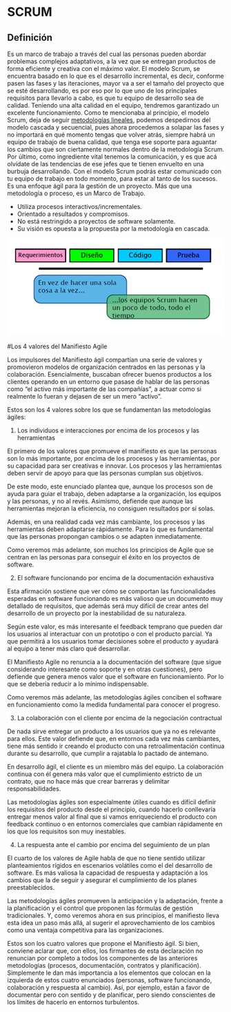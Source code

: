 # SCRUM
## Definición
Es un marco de trabajo a través del cual las personas pueden abordar problemas complejos adaptativos, a la vez que se entregan productos de forma eficiente y creativa con el máximo valor.
El modelo Scrum, se encuentra basado en lo que es el desarrollo incremental, es decir, conforme pasen las fases y las iteraciones, mayor va a ser el tamaño del proyecto que se esté desarrollando, es por eso por lo que uno de los principales requisitos para llevarlo a cabo, es que tu equipo de desarrollo sea de calidad.
Teniendo una alta calidad en el equipo, tendremos garantizado un excelente funcionamiento.
Como te mencionaba al principio, el modelo Scrum, deja de seguir [metodologías lineales](https://spa.myservername.com/sdlc-phases), podemos despedirnos del modelo cascada y secuencial, pues ahora procedemos a solapar las fases y no importará en qué momento tengas que volver atrás, siempre habrá un equipo de trabajo de buena calidad, que tenga ese soporte para aguantar los cambios que son ciertamente normales dentro de la metodología Scrum. Por último, como ingrediente vital tenemos la comunicación, y es que acá olvídate de las tendencias de ese jefes que te tienen envuelto en una burbuja desarrollando. Con el modelo Scrum podrás estar comunicado con tu equipo de trabajo en todo momento, para estar al tanto de los sucesos. 
Es una enfoque ágil para la gestión de un proyecto. Más que una metodología o proceso, es un Marco de Trabajo.
- Utiliza procesos interactivos/incrementales.
- Orientado a resultados y compromisos.
- No está restringido a proyectos de software solamente.
- Su visión es opuesta a la propuesta por la metodología en
cascada.

![scrum](img/scrum.png)

#Los 4 valores del Manifiesto Agile

Los impulsores del Manifiesto ágil compartían una serie de valores y promovieron modelos de organización centrados en las personas y la colaboración. Esencialmente, buscaban ofrecer buenos productos a los clientes operando en un entorno que pasase de hablar de las personas como “el activo más importante de las compañías”, a actuar como si realmente lo fueran y dejasen de ser un mero “activo”.

Estos son los 4 valores sobre los que se fundamentan las metodologías ágiles:

1. Los individuos e interacciones por encima de los procesos y las herramientas

El primero de los valores que promueve el manifiesto es que las personas son lo más importante, por encima de los procesos y las herramientas, por su capacidad para ser creativas e innovar. Los procesos y las herramientas deben servir de apoyo para que las personas cumplan sus objetivos.

De este modo, este enunciado plantea que, aunque los procesos son de ayuda para guiar el trabajo, deben adaptarse a la organización, los equipos y las personas, y no al revés. Asimismo, defiende que aunque las herramientas mejoran la eficiencia, no consiguen resultados por sí solas.

Además, en una realidad cada vez más cambiante, los procesos y las herramientas deben adaptarse rápidamente. Para lo que es fundamental que las personas propongan cambios o se adapten inmediatamente.

Como veremos más adelante, son muchos los principios de Agile que se centran en las personas para conseguir el éxito en los proyectos de software.

2. El software funcionando por encima de la documentación exhaustiva

Esta afirmación sostiene que ver cómo se comportan las funcionalidades esperadas en software funcionando es más valioso que un documento muy detallado de requisitos, que además será muy difícil de crear antes del desarrollo de un proyecto por la inestabilidad de su naturaleza.

Según este valor, es más interesante el feedback temprano que pueden dar los usuarios al interactuar con un prototipo o con el producto parcial. Ya que permitirá a los usuarios tomar decisiones sobre el producto y ayudará al equipo a tener más claro qué desarrollar.

El Manifiesto Agile no renuncia a la documentación del software (que sigue considerando interesante como soporte y en otras cuestiones), pero defiende que genera menos valor que el software en funcionamiento. Por lo que se debería reducir a lo mínimo indispensable.

Como veremos más adelante, las metodologías ágiles conciben el software en funcionamiento como la medida fundamental para conocer el progreso.

3. La colaboración con el cliente por encima de la negociación contractual

De nada sirve entregar un producto a los usuarios que ya no es relevante para ellos. Este valor defiende que, en entornos cada vez más cambiantes, tiene más sentido ir creando el producto con una retroalimentación continua durante su desarrollo, que cumplir a rajatabla lo pactado de antemano.

En desarrollo ágil, el cliente es un miembro más del equipo. La colaboración continua con él genera más valor que el cumplimiento estricto de un contrato, que no hace más que crear barreras y delimitar responsabilidades.

Las metodologías ágiles son especialmente útiles cuando es difícil definir los requisitos del producto desde el principio, cuando hacerlo conllevaría entregar menos valor al final que si vamos enriqueciendo el producto con feedback continuo o en entornos comerciales que cambian rápidamente en los que los requisitos son muy inestables.

4. La respuesta ante el cambio por encima del seguimiento de un plan

El cuarto de los valores de Agile habla de que no tiene sentido utilizar planteamientos rígidos en escenarios volátiles como el del desarrollo de software. Es más valiosa la capacidad de respuesta y adaptación a los cambios que la de seguir y asegurar el cumplimiento de los planes preestablecidos.

Las metodologías ágiles promueven la anticipación y la adaptación, frente a la planificación y el control que proponen las fórmulas de gestión tradicionales. Y, como veremos ahora en sus principios, el manifiesto lleva esta idea un paso más allá, al sugerir el aprovechamiento de los cambios como una ventaja competitiva para las organizaciones.

Estos son los cuatro valores que propone el Manifiesto ágil. Si bien, conviene aclarar que, con ellos, los firmantes de esta declaración no renuncian por completo a todos los componentes de las anteriores metodologías (procesos, documentación, contratos y planificación). Simplemente le dan más importancia a los elementos que colocan en la izquierda de estos cuatro enunciados (personas, software funcionando, colaboración y respuesta al cambio). Así, por ejemplo, están a favor de documentar pero con sentido y de planificar, pero siendo conscientes de los límites de hacerlo en entornos turbulentos.
